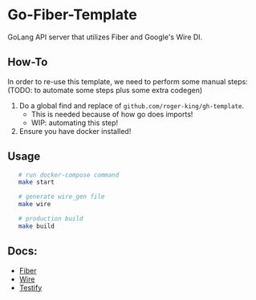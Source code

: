 # Go-Fiber-Template

GoLang API server that utilizes Fiber and Google's Wire DI.

## How-To

In order to re-use this template, we need to perform some manual steps: (TODO: to automate some steps plus some extra codegen)

1. Do a global find and replace of `github.com/roger-king/gh-template`.
   - This is needed because of how go does imports!
   - WIP: automating this step!
2. Ensure you have docker installed!

## Usage

```bash
   # run docker-compose command
   make start

   # generate wire_gen file
   make wire

   # production build
   make build
```

## Docs:

- [Fiber](https://gofiber.io/)
- [Wire](https://github.com/google/wire)
- [Testify](https://github.com/stretchr/testify)
